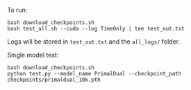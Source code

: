 To run:

```
bash download_checkpoints.sh
bash test_all.sh --cuda --log TimeOnly | tee test_out.txt
```

Logs will be stored in `test_out.txt` and the `all_logs/` folder.

Single model test:
```
bash download_checkpoints.sh
python test.py --model_name PrimalDual --checkpoint_path checkpoints/primaldual_10k.pth
```

